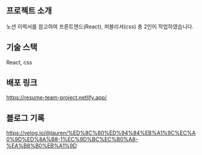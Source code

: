 ## 프로젝트 소개
노션 이력서를 참고하여 프론트엔드(React), 퍼블리셔(css) 총 2인이 작업하였습니다.

## 기술 스택
React, css

## 배포 링크
https://resume-team-project.netlify.app/

## 블로그 기록
https://velog.io/@lauren/%ED%8C%80%ED%94%84%EB%A1%9C%EC%A0%9D%ED%8A%B8-1%EC%9D%BC%EC%B0%A8-%EA%B8%B0%EB%A1%9D
